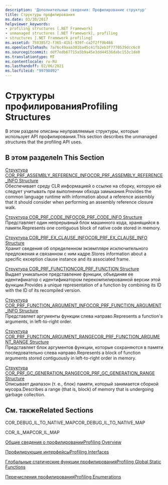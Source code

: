 ```yaml
---
description: 'Дополнительные сведения: Профилирование структур'
title: Структуры профилирования
ms.date: 03/30/2017
helpviewer_keywords:
- profiling structures [.NET Framework]
- unmanaged structures [.NET Framework], profiling
- structures [.NET Framework profiling]
ms.assetid: 750385f2-f365-41b1-939f-ca2f2ff9b466
ms.openlocfilehash: 7a76c49aaa301ba45c41fb2eb3f7770539dcc6c0
ms.sourcegitcommit: ddf7edb67715a5b9a45e3dd44536dabc153c1de0
ms.translationtype: MT
ms.contentlocale: ru-RU
ms.lasthandoff: 02/06/2021
ms.locfileid: "99798892"
---
```

# <a name="profiling-structures"></a><span data-ttu-id="d2547-103">Структуры профилирования</span><span class="sxs-lookup"><span data-stu-id="d2547-103">Profiling Structures</span></span>

<span data-ttu-id="d2547-104">В этом разделе описаны неуправляемые структуры, которые использует API профилирования.</span><span class="sxs-lookup"><span data-stu-id="d2547-104">This section describes the unmanaged structures that the profiling API uses.</span></span>  
  
## <a name="in-this-section"></a><span data-ttu-id="d2547-105">В этом разделе</span><span class="sxs-lookup"><span data-stu-id="d2547-105">In This Section</span></span>  

 [<span data-ttu-id="d2547-106">Структура COR_PRF_ASSEMBLY_REFERENCE_INFO</span><span class="sxs-lookup"><span data-stu-id="d2547-106">COR_PRF_ASSEMBLY_REFERENCE_INFO Structure</span></span>](cor-prf-assembly-reference-info-structure.md)  
 <span data-ttu-id="d2547-107">Обеспечивает среду CLR информацией о ссылке на сборку, которую ей следует учитывать при выполнении обхода замыкания.</span><span class="sxs-lookup"><span data-stu-id="d2547-107">Provides the common language runtime with information about a reference assembly that it should consider when performing an assembly reference closure walk.</span></span>  
  
 [<span data-ttu-id="d2547-108">Структура COR_PRF_CODE_INFO</span><span class="sxs-lookup"><span data-stu-id="d2547-108">COR_PRF_CODE_INFO Structure</span></span>](cor-prf-code-info-structure.md)  
 <span data-ttu-id="d2547-109">Представляет один непрерывный блок машинного кода, хранящийся в памяти.</span><span class="sxs-lookup"><span data-stu-id="d2547-109">Represents one contiguous block of native code stored in memory.</span></span>  
  
 [<span data-ttu-id="d2547-110">Структура COR_PRF_EX_CLAUSE_INFO</span><span class="sxs-lookup"><span data-stu-id="d2547-110">COR_PRF_EX_CLAUSE_INFO Structure</span></span>](cor-prf-ex-clause-info-structure.md)  
 <span data-ttu-id="d2547-111">Хранит сведения об определенном экземпляре исключительного предложения и связанном с ним кадре.</span><span class="sxs-lookup"><span data-stu-id="d2547-111">Stores information about a specific exception clause instance and its associated frame.</span></span>  
  
 [<span data-ttu-id="d2547-112">Структура COR_PRF_FUNCTION</span><span class="sxs-lookup"><span data-stu-id="d2547-112">COR_PRF_FUNCTION Structure</span></span>](cor-prf-function-structure.md)  
 <span data-ttu-id="d2547-113">Выдает уникальное представление функции, объединяя ее идентификатор с идентификатором перекомпилированной версии этой функции.</span><span class="sxs-lookup"><span data-stu-id="d2547-113">Provides a unique representation of a function by combining its ID with the ID of its recompiled version.</span></span>  
  
 [<span data-ttu-id="d2547-114">Структура COR_PRF_FUNCTION_ARGUMENT_INFO</span><span class="sxs-lookup"><span data-stu-id="d2547-114">COR_PRF_FUNCTION_ARGUMENT_INFO Structure</span></span>](cor-prf-function-argument-info-structure.md)  
 <span data-ttu-id="d2547-115">Представляет аргументы функции слева направо.</span><span class="sxs-lookup"><span data-stu-id="d2547-115">Represents a function's arguments, in left-to-right order.</span></span>  
  
 [<span data-ttu-id="d2547-116">Структура COR_PRF_FUNCTION_ARGUMENT_RANGE</span><span class="sxs-lookup"><span data-stu-id="d2547-116">COR_PRF_FUNCTION_ARGUMENT_RANGE Structure</span></span>](cor-prf-function-argument-range-structure.md)  
 <span data-ttu-id="d2547-117">Представляет блок аргументов функции, которые сохраняются в памяти последовательно слева направо.</span><span class="sxs-lookup"><span data-stu-id="d2547-117">Represents a block of function arguments stored contiguously in left-to-right order in memory.</span></span>  
  
 [<span data-ttu-id="d2547-118">Структура COR_PRF_GC_GENERATION_RANGE</span><span class="sxs-lookup"><span data-stu-id="d2547-118">COR_PRF_GC_GENERATION_RANGE Structure</span></span>](cor-prf-gc-generation-range-structure.md)  
 <span data-ttu-id="d2547-119">Описывает диапазон (т. е., блок) памяти, который занимается сборкой мусора.</span><span class="sxs-lookup"><span data-stu-id="d2547-119">Describes a range (that is, block) of memory that is undergoing garbage collection.</span></span>  
  
## <a name="related-sections"></a><span data-ttu-id="d2547-120">См. также</span><span class="sxs-lookup"><span data-stu-id="d2547-120">Related Sections</span></span>  

 <span data-ttu-id="d2547-121">COR_DEBUG_IL_TO_NATIVE_MAP</span><span class="sxs-lookup"><span data-stu-id="d2547-121">COR_DEBUG_IL_TO_NATIVE_MAP</span></span>  
  
 <span data-ttu-id="d2547-122">COR_IL_MAP</span><span class="sxs-lookup"><span data-stu-id="d2547-122">COR_IL_MAP</span></span>  
  
 [<span data-ttu-id="d2547-123">Общие сведения о профилировании</span><span class="sxs-lookup"><span data-stu-id="d2547-123">Profiling Overview</span></span>](profiling-overview.md)  
  
 [<span data-ttu-id="d2547-124">Профилирующие интерфейсы</span><span class="sxs-lookup"><span data-stu-id="d2547-124">Profiling Interfaces</span></span>](profiling-interfaces.md)  
  
 [<span data-ttu-id="d2547-125">Глобальные статические функции профилирования</span><span class="sxs-lookup"><span data-stu-id="d2547-125">Profiling Global Static Functions</span></span>](profiling-global-static-functions.md)  
  
 [<span data-ttu-id="d2547-126">Перечисления профилирования</span><span class="sxs-lookup"><span data-stu-id="d2547-126">Profiling Enumerations</span></span>](profiling-enumerations.md)
